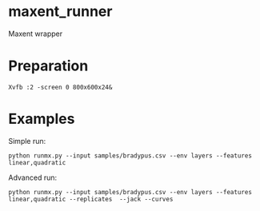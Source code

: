 # maxent_runner
Maxent wrapper

# Preparation

    Xvfb :2 -screen 0 800x600x24&

# Examples

Simple run:

    python runmx.py --input samples/bradypus.csv --env layers --features linear,quadratic

Advanced run:

    python runmx.py --input samples/bradypus.csv --env layers --features linear,quadratic --replicates  --jack --curves